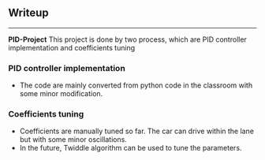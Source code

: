 ## Writeup

---

**PID-Project**
This project is done by two process, which are PID controller implementation and coefficients tuning

### PID controller implementation
* The code are mainly converted from python code in the classroom with some minor modification. 


### Coefficients tuning
* Coefficients are manually tuned so far. The car can drive within the lane but with some minor oscillations.
* In the future, Twiddle algorithm can be used to tune the parameters.
